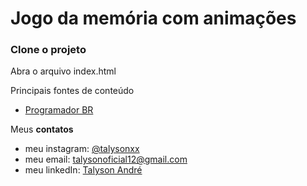 # Jogo da memória com animações

### Clone o projeto

Abra o arquivo index.html

Principais fontes de conteúdo

* [Programador BR](https://www.youtube.com/c/Programadorbr)

Meus **contatos**

  * meu instagram: [@talysonxx](https://instagram.com/talysonxx)
  * meu email: talysonoficial12@gmail.com
  * meu linkedIn:  [Talyson André](https://www.linkedin.com/in/talyson-andré-101897170/)


